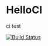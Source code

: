 # HelloCI
ci test

[![Build Status](https://travis-ci.com/orestonce/HelloCI.svg?branch=master)](https://travis-ci.com/orestonce/HelloCI)

